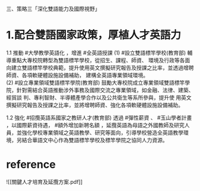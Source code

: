 三、策略三「深化雙語能力及國際視野」

 # 1.配合雙語國家政策，厚植人才英語力 
 1.1 推動 #大學教學英語化 ，增進 #全英語授課 
 (1) #設立雙語標竿學校(教育部)
 輔導重點大專校院轉型為雙語標竿學校，從招生、課程、師資、 環境及行政等各面向建立雙語標竿學校典範，提升使用英文撰擬研究報告及授課之比率，並透過增聘師資、各項軟硬體設施設備補助， 建構全英語專業領域環境。  
 (2) #設立專業領域雙語標竿學院(教育部) 
 鼓勵大專校院成立專業領域雙語標竿學院，針對需結合英語推動涉外事務及國際交流之專業領域，如金融、法律、建築、經貿談 判、專利智財、半導體產學合作以及公共衛生等系所參與，提升使 用英文撰擬研究報告及授課之比率，並將增聘師資、強化各項軟硬體設施設備補助。 
 
 1.2 強化 #招攬英語系國家之教研人才(教育部) 
 透過 #彈性薪資 、 #玉山學者計畫 ，以國際薪資待遇， #額外增加新聘名額 ，延攬英語為母語之外國教師及研究人員，並強化學校專業領域之英語教學、研究等面向，引導學校營造全英語教學環境，另結合華語文中心作為雙語標竿學校及標竿學院之協同人力資源。

# reference
![[關鍵人才培育及延攬方案.pdf]]